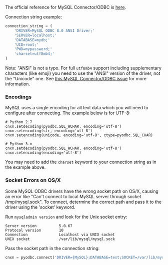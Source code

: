 The official reference for MySQL Connector/ODBC is [here](http://dev.mysql.com/doc/connector-odbc/en/index.html).

Connection string example:

```python
connection_string = (
    'DRIVER=MySQL ODBC 8.0 ANSI Driver;'
    'SERVER=localhost;'
    'DATABASE=mydb;'
    'UID=root;'
    'PWD=mypassword;'
    'charset=utf8mb4;'
)
```

Note: "ANSI" is not a typo. For full `utf8mb4` support including supplementary characters (like emoji) you need to use the "ANSI" version of the driver, not the "Unicode" one. See [this MySQL Connector/ODBC issue](https://bugs.mysql.com/bug.php?id=69021) for more information.
  
### Encodings

MySQL uses a single encoding for all text data which you will need to configure after connecting.  The example below is for UTF-8:

```
# Python 2.7
cnxn.setdecoding(pyodbc.SQL_WCHAR, encoding='utf-8')
cnxn.setencoding(str, encoding='utf-8')
cnxn.setencoding(unicode, encoding='utf-8', ctype=pyodbc.SQL_CHAR)

# Python 3.x
cnxn.setdecoding(pyodbc.SQL_WCHAR, encoding='utf-8')
cnxn.setencoding(encoding='utf-8')
```

You may need to add the `charset` keyword to your connection string as in the example above.

### Socket Errors on OS/X

Some MySQL ODBC drivers have the wrong socket path on OS/X, causing an error like "Can't connect to local MySQL server through socket /tmp/mysql.sock". To connect, determine the correct path and pass it to the driver using the 'socket' keyword.

Run `mysqladmin version` and look for the Unix socket entry:
```
Server version          5.0.67
Protocol version        10
Connection              Localhost via UNIX socket
UNIX socket             /var/lib/mysql/mysql.sock
```
Pass the socket path in the connection string:
```python
cnxn = pyodbc.connect('DRIVER={MySQL};DATABASE=test;SOCKET=/var/lib/mysql/mysql.sock')
```
